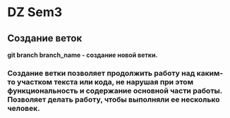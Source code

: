 # DZ Sem3

## Создание веток
**git branch branch_name - создание новой ветки.**

### Создание ветки позволяет продолжить работу над каким-то участком текста или кода, не нарушая при этом функциональность и содержание основной части работы. Позволяет делать работу, чтобы выполняли ее несколько человек.
